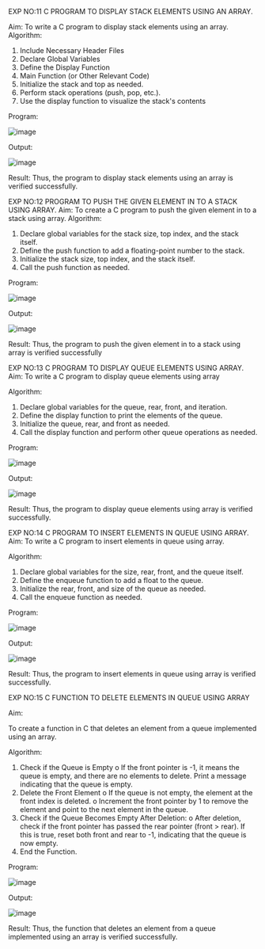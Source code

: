 EXP NO:11 C PROGRAM TO DISPLAY STACK ELEMENTS USING AN ARRAY.

Aim:
To write a C program to display stack elements using an array.
Algorithm:
1.	Include Necessary Header Files
2.	Declare Global Variables
3.	Define the Display Function
4.	Main Function (or Other Relevant Code)
5.	Initialize the stack and top as needed.
6.	Perform stack operations (push, pop, etc.).
7.	Use the display function to visualize the stack's contents
 
Program:

![image](https://github.com/user-attachments/assets/90a44fb0-7af6-4243-aed8-e44ffdf1837b)


Output:

![image](https://github.com/user-attachments/assets/63938372-d525-4f08-8d23-17b0419baf21)




Result:
Thus, the program to display stack elements using an array is verified successfully.
 

EXP NO:12  PROGRAM TO PUSH THE GIVEN ELEMENT IN TO A STACK USING ARRAY.
Aim:
To create a C program to push the given element in to a stack using array.
Algorithm:
1.	Declare global variables for the stack size, top index, and the stack itself.
2.	Define the push function to add a floating-point number to the stack.
3.	Initialize the stack size, top index, and the stack itself.
4.	Call the push function as needed.
 
Program:

![image](https://github.com/user-attachments/assets/00e83250-8b2d-4ae1-ad21-9575e7f45aa8)


Output:

![image](https://github.com/user-attachments/assets/d9fe7cf2-b826-4af1-9505-943e3e958d9d)





Result:
Thus, the program to push the given element in to a stack using array is verified successfully


 
EXP NO:13 C PROGRAM TO DISPLAY QUEUE ELEMENTS USING ARRAY.
Aim:
To write a C program to display queue elements using array

Algorithm:
1.	Declare global variables for the queue, rear, front, and iteration.
2.	Define the display function to print the elements of the queue.
3.	Initialize the queue, rear, and front as needed.
4.	Call the display function and perform other queue operations as needed.
 
Program:

![image](https://github.com/user-attachments/assets/78506823-be3b-4fd3-bfab-6561782e6fb1)


Output:

![image](https://github.com/user-attachments/assets/fc960bd2-4d20-45e9-9c98-f9b373c305cb)



Result:
Thus, the program to display queue elements using array is verified successfully.


 
EXP NO:14 C PROGRAM TO INSERT ELEMENTS IN QUEUE USING ARRAY.
Aim:
To write a C program to insert elements in queue using array.

Algorithm:
1.	Declare global variables for the size, rear, front, and the queue itself.
2.	Define the enqueue function to add a float to the queue.
3.	Initialize the rear, front, and size of the queue as needed.
4.	Call the enqueue function as needed.

Program:

![image](https://github.com/user-attachments/assets/d467ab32-8aac-451f-aa47-0d766bdb6488)


Output:

![image](https://github.com/user-attachments/assets/de78e495-622c-4175-a2f9-5a3da06733cd)


Result:
Thus, the program to insert elements in queue using array is verified successfully.



 
EXP NO:15 C FUNCTION TO DELETE ELEMENTS IN QUEUE USING ARRAY



Aim:

To create a function in C that deletes an element from a queue implemented using an array.

Algorithm:

1.	Check if the Queue is Empty
o	If the front pointer is -1, it means the queue is empty, and there are no elements to delete. Print a message indicating that the queue is empty.
2.	Delete the Front Element
o	If the queue is not empty, the element at the front index is deleted.
o	Increment the front pointer by 1 to remove the element and point to the next element in the queue.
3.	Check if the Queue Becomes Empty After Deletion:
o	After deletion, check if the front pointer has passed the rear pointer (front > rear). If this is true, reset both front and rear to -1, indicating that the queue is now empty.
4.	End the Function.



Program:

![image](https://github.com/user-attachments/assets/b4865f15-c11a-4202-9fa1-3fff0f979ece)


Output:

![image](https://github.com/user-attachments/assets/a08101a7-d477-4a72-9beb-c38eaa65c720)



Result:
Thus, the function that deletes an element from a queue implemented using an array is verified successfully.
